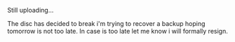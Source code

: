 Still uploading...

The disc has decided to break i'm trying to recover a backup hoping tomorrow is not too late.
In case is too late let me know i will formally resign.
